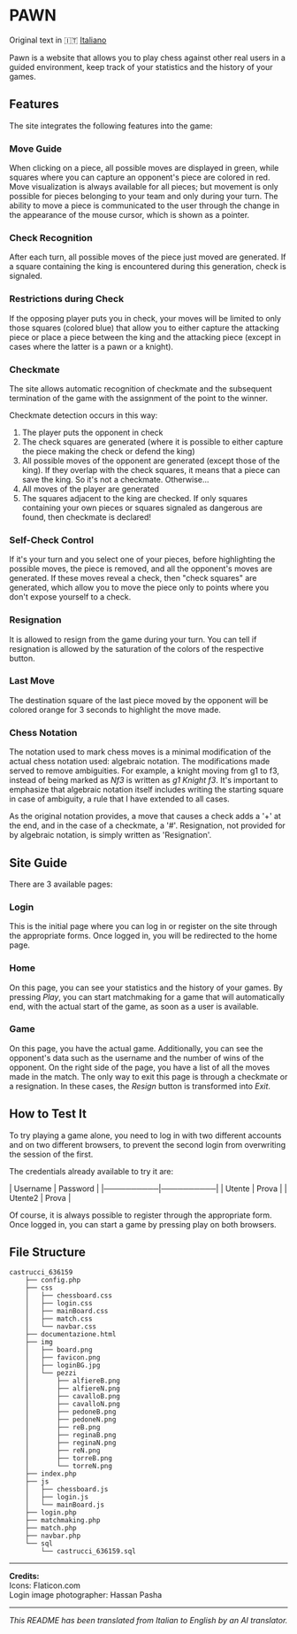 # PAWN

Original text in 🇮🇹 [Italiano](docs/README.it.md)

Pawn is a website that allows you to play chess against other real users in a guided environment, keep track of your statistics and the history of your games.

## Features

The site integrates the following features into the game:

### Move Guide
When clicking on a piece, all possible moves are displayed in green, while squares where you can capture an opponent's piece are colored in red. 
Move visualization is always available for all pieces; but movement is only possible for pieces belonging to your team and only during your turn. The ability to move a piece is communicated to the user through the change in the appearance of the mouse cursor, which is shown as a pointer.

### Check Recognition
After each turn, all possible moves of the piece just moved are generated. If a square containing the king is encountered during this generation, check is signaled.

### Restrictions during Check
If the opposing player puts you in check, your moves will be limited to only those squares (colored blue) that allow you to either capture the attacking piece or place a piece between the king and the attacking piece (except in cases where the latter is a pawn or a knight).

### Checkmate
The site allows automatic recognition of checkmate and the subsequent termination of the game with the assignment of the point to the winner.

Checkmate detection occurs in this way:
1. The player puts the opponent in check
2. The check squares are generated (where it is possible to either capture the piece making the check or defend the king)
3. All possible moves of the opponent are generated (except those of the king). If they overlap with the check squares, it means that a piece can save the king. So it's not a checkmate. Otherwise...
4. All moves of the player are generated
5. The squares adjacent to the king are checked. If only squares containing your own pieces or squares signaled as dangerous are found, then checkmate is declared!

### Self-Check Control
If it's your turn and you select one of your pieces, before highlighting the possible moves, the piece is removed, and all the opponent's moves are generated. If these moves reveal a check, then "check squares" are generated, which allow you to move the piece only to points where you don't expose yourself to a check.

### Resignation
It is allowed to resign from the game during your turn. You can tell if resignation is allowed by the saturation of the colors of the respective button.

### Last Move
The destination square of the last piece moved by the opponent will be colored orange for 3 seconds to highlight the move made.

### Chess Notation
The notation used to mark chess moves is a minimal modification of the actual chess notation used: algebraic notation. The modifications made served to remove ambiguities. For example, a knight moving from g1 to f3, instead of being marked as *Nf3* is written as *g1 Knight f3*. It's important to emphasize that algebraic notation itself includes writing the starting square in case of ambiguity, a rule that I have extended to all cases.

As the original notation provides, a move that causes a check adds a '+' at the end, and in the case of a checkmate, a '#'. Resignation, not provided for by algebraic notation, is simply written as 'Resignation'.

## Site Guide

There are 3 available pages:

### Login
This is the initial page where you can log in or register on the site through the appropriate forms. Once logged in, you will be redirected to the home page.

### Home
On this page, you can see your statistics and the history of your games. By pressing *Play*, you can start matchmaking for a game that will automatically end, with the actual start of the game, as soon as a user is available.

### Game
On this page, you have the actual game. Additionally, you can see the opponent's data such as the username and the number of wins of the opponent. On the right side of the page, you have a list of all the moves made in the match. The only way to exit this page is through a checkmate or a resignation. In these cases, the *Resign* button is transformed into *Exit*.

## How to Test It

To try playing a game alone, you need to log in with two different accounts and on two different browsers, to prevent the second login from overwriting the session of the first.

The credentials already available to try it are:

| Username | Password |
|──────────|──────────|
| Utente   | Prova    |
| Utente2  | Prova    |

Of course, it is always possible to register through the appropriate form. Once logged in, you can start a game by pressing play on both browsers.

## File Structure

```
castrucci_636159
    ├── config.php
    ├── css
    │   ├── chessboard.css
    │   ├── login.css
    │   ├── mainBoard.css
    │   ├── match.css
    │   └── navbar.css
    ├── documentazione.html
    ├── img
    │   ├── board.png
    │   ├── favicon.png
    │   ├── loginBG.jpg
    │   └── pezzi
    │       ├── alfiereB.png
    │       ├── alfiereN.png
    │       ├── cavalloB.png
    │       ├── cavalloN.png
    │       ├── pedoneB.png
    │       ├── pedoneN.png
    │       ├── reB.png
    │       ├── reginaB.png
    │       ├── reginaN.png
    │       ├── reN.png
    │       ├── torreB.png
    │       └── torreN.png
    ├── index.php
    ├── js
    │   ├── chessboard.js
    │   ├── login.js
    │   └── mainBoard.js
    ├── login.php
    ├── matchmaking.php
    ├── match.php
    ├── navbar.php
    └── sql
        └── castrucci_636159.sql
```

---

**Credits:**  
Icons: Flaticon.com  
Login image photographer: Hassan Pasha

---

*This README has been translated from Italian to English by an AI translator.*
